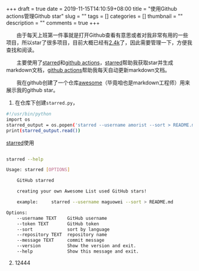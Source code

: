 +++ 
draft = true
date = 2019-11-15T14:10:59+08:00
title = "使用Github actions管理Github star"
slug = "" 
tags = []
categories = []
thumbnail = "<no value>"
description = ""
comments = true 
+++

&emsp;&emsp;由于每天上班第一件事就是打开Github查看有意思或者对我非常有用的一些项目，所以star了很多项目，目前大概已经有[2.4k](https://github.com/amorist?tab=stars)了，因此需要管理一下，方便我查找和阅读。

&emsp;&emsp;主要使用了[starred](https://github.com/maguowei/starred)和[github actions](https://github.com/actions)，[starred](https://github.com/maguowei/starred)帮助我获取star并生成markdown文档，[github actions](https://github.com/actions)帮助我每天自动更新markdown文档。

&emsp;&emsp;我在github创建了一个仓库[awesome](https://github.com/amorist/awesome)（毕竟咱也是markdown工程师）用来展示我的github star。

1. 在仓库下创建`starred.py`，

```bash
#!/usr/bin/python
import os
starred_output = os.popen('starred --username amorist --sort > README.md', 'r')
print(starred_output.read())
```
[starred](https://github.com/maguowei/starred)使用
```bash

starred --help

Usage: starred [OPTIONS]

    GitHub starred

    creating your own Awesome List used GitHub stars!

    example:     starred --username maguowei --sort > README.md

Options:
    --username TEXT    GitHub username
    --token TEXT       GitHub token
    --sort             sort by language
    --repository TEXT  repository name
    --message TEXT     commit message
    --version          Show the version and exit.
    --help             Show this message and exit.
```

2. 12444

